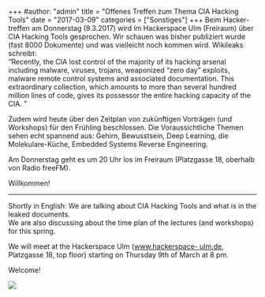 +++
#author: "admin"
title = "Offenes Treffen zum Thema CIA Hacking Tools"
date = "2017-03-09"
categories = ["Sonstiges"]
+++
Beim Hacker-treffen am Donnerstag (9.3.2017) wird im Hackerspace Ulm
(Freiraum) über CIA Hacking Tools gesprochen. Wir schauen was bisher
publiziert wurde (fast 8000 Dokumente) und was vielleicht noch kommen wird.
Wikileaks schreibt:  
“Recently, the CIA lost control of the majority of its hacking arsenal
including malware, viruses, trojans, weaponized “zero day” exploits,  
malware remote control systems and associated documentation. This
extraordinary collection, which amounts to more than several hundred  
million lines of code, gives its possessor the entire hacking capacity of the
CIA. ”

Zudem wird heute über den Zeitplan von zukünftigen Vorträgen (und Workshops)
für den Frühling beschlossen. Die Voraussichtliche Themen sehen echt spannend
aus: Gehirn, Bewusstsein, Deep Learning, die Molekulare-Küche, Embedded
Systems Reverse Engineering.

Am Donnerstag geht es um 20 Uhr los im Freiraum (Platzgasse 18, oberhalb von
Radio freeFM).

Willkommen!

***

Shortly in English: We are talking about CIA Hacking Tools and what is in the
leaked documents.  
We are also discussing about the time plan of the lectures (and workshops) for
this spring.

We will meet at the Hackerspace Ulm ([www.hackerspace-
ulm.de](http://www.hackerspace-ulm.de), Platzgasse 18, top floor) starting on
Thursday 9th of March at 8 pm.

Welcome!

![](https://ssl.gstatic.com/ui/v1/icons/mail/images/cleardot.gif)

